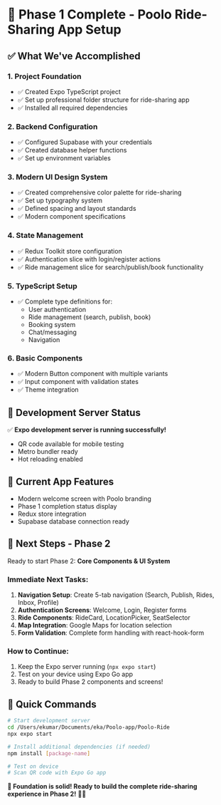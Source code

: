 # 🎉 Phase 1 Complete - Poolo Ride-Sharing App Setup

## ✅ What We've Accomplished

### 1. Project Foundation
- ✅ Created Expo TypeScript project
- ✅ Set up professional folder structure for ride-sharing app
- ✅ Installed all required dependencies

### 2. Backend Configuration
- ✅ Configured Supabase with your credentials
- ✅ Created database helper functions
- ✅ Set up environment variables

### 3. Modern UI Design System
- ✅ Created comprehensive color palette for ride-sharing
- ✅ Set up typography system
- ✅ Defined spacing and layout standards
- ✅ Modern component specifications

### 4. State Management
- ✅ Redux Toolkit store configuration
- ✅ Authentication slice with login/register actions
- ✅ Ride management slice for search/publish/book functionality

### 5. TypeScript Setup
- ✅ Complete type definitions for:
  - User authentication
  - Ride management (search, publish, book)
  - Booking system
  - Chat/messaging
  - Navigation

### 6. Basic Components
- ✅ Modern Button component with multiple variants
- ✅ Input component with validation states
- ✅ Theme integration

## 🚀 Development Server Status
✅ **Expo development server is running successfully!**
- QR code available for mobile testing
- Metro bundler ready
- Hot reloading enabled

## 📱 Current App Features
- Modern welcome screen with Poolo branding
- Phase 1 completion status display
- Redux store integration
- Supabase database connection ready

## 🎯 Next Steps - Phase 2

Ready to start Phase 2: **Core Components & UI System**

### Immediate Next Tasks:
1. **Navigation Setup**: Create 5-tab navigation (Search, Publish, Rides, Inbox, Profile)
2. **Authentication Screens**: Welcome, Login, Register forms
3. **Ride Components**: RideCard, LocationPicker, SeatSelector
4. **Map Integration**: Google Maps for location selection
5. **Form Validation**: Complete form handling with react-hook-form

### How to Continue:
1. Keep the Expo server running (`npx expo start`)
2. Test on your device using Expo Go app
3. Ready to build Phase 2 components and screens!

## 🔧 Quick Commands
```bash
# Start development server
cd /Users/ekumar/Documents/eka/Poolo-app/Poolo-Ride
npx expo start

# Install additional dependencies (if needed)
npm install [package-name]

# Test on device
# Scan QR code with Expo Go app
```

**🎯 Foundation is solid! Ready to build the complete ride-sharing experience in Phase 2!** 🚗✨
